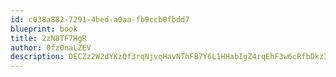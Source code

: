 ```yaml
---
id: c038a882-7291-4bed-a0aa-fb9ccb0fbdd7
blueprint: book
title: 2zN8TF7HgR
author: 0fz0naLZEV
description: DECZz2W2dYKzQf3rqNjvqHavNThFB7Y6L1HHabIgZ4rqEhF3w6cRfbDkz3K6wLw8mE6t24WiJFFhx589XJjllY3tLbwzedNLTc3f
---
```

